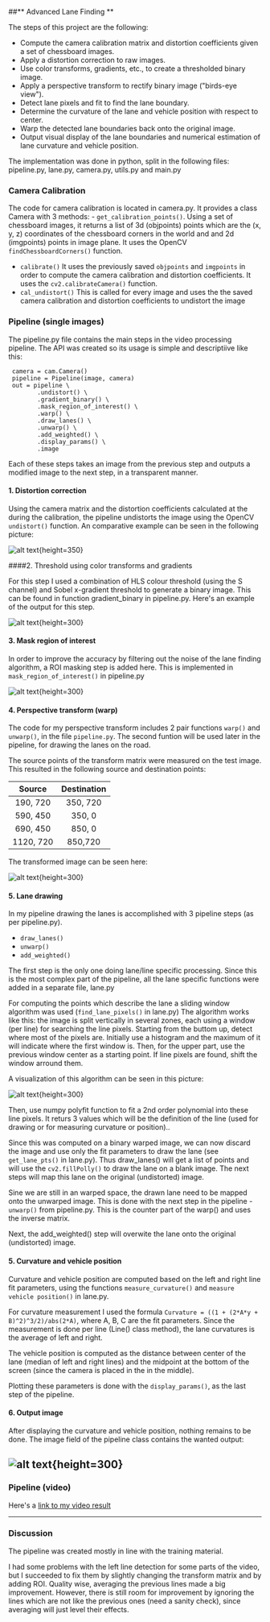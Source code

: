 ##** Advanced Lane Finding **


The steps of this project are the following:

* Compute the camera calibration matrix and distortion coefficients given a set of chessboard images.
* Apply a distortion correction to raw images.
* Use color transforms, gradients, etc., to create a thresholded binary image.
* Apply a perspective transform to rectify binary image ("birds-eye view").
* Detect lane pixels and fit to find the lane boundary.
* Determine the curvature of the lane and vehicle position with respect to center.
* Warp the detected lane boundaries back onto the original image.
* Output visual display of the lane boundaries and numerical estimation of lane curvature and vehicle position.

The implementation was done in python, split in the following files:
 pipeline.py, lane.py, camera.py, utils.py and main.py

[//]: # (Image References)

[image1]: ./output_images/undistorted.png "Undistorted"
[image3]: ./output_images/gradient.jpg "Binary"
[image4]: ./output_images/masked.jpg "ROI"
[image5]: ./output_images/warped.jpg  "Warp Example"
[image6]: ./output_images/lane.jpg "Fit Visual"
[image7]: ./output_images/final.jpg "Output"
[video1]: ./out.mp4 "Video"


### Camera Calibration

  The code for camera calibration is located in  camera.py. It provides a class Camera with 3 methods:
    - `get_calibration_points()`. Using a set of chessboard images, it returns a list of 3d (objpoints) points  which are the  (x, y, z) coordinates of the chessboard corners in the world and and 2d (imgpoints) points in image plane. It uses the OpenCV `findChessboardCorners()` function.
   - `calibrate()` It uses the previously saved `objpoints` and `imgpoints` in order to compute the camera calibration and distortion coefficients. It uses the `cv2.calibrateCamera()` function.
- `cal_undistort()` This is called for every image and uses the the saved camera calibration and distortion coefficients to undistort the image

### Pipeline (single images)

The pipeline.py file contains the main steps in the video processing pipeline. The API was created so its usage is simple and descriptiive like this:

	 camera = cam.Camera()
	 pipeline = Pipeline(image, camera)
	 out = pipeline \
	        .undistort() \
	        .gradient_binary() \
	        .mask_region_of_interest() \
	        .warp() \
	        .draw_lanes() \
	        .unwarp() \
	        .add_weighted() \
	        .display_params() \
	        .image

Each of these steps takes an image from the previous step and outputs a modified image to the next step, in a transparent manner.

#### 1. Distortion correction

Using the camera matrix and the distortion coefficients calculated at the during the calibration, the pipeline undistorts the image using the OpenCV `undistort()` function.
An comparative example can be seen in the following picture:

![alt text][image1]{height=350}

####2.  Threshold using color transforms and gradients

For this step I used a combination of HLS colour threshold (using the S channel) and Sobel x-gradient threshold to generate a binary image. This can be found in function gradient_binary in pipeline.py.
Here's an example of the output for this step.

![alt text][image3]{height=300}

#### 3. Mask region of interest
In order to improve the accuracy by filtering out the noise of the lane finding algorithm, a ROI masking step is added here. This is implemented in `mask_region_of_interest()` in pipeline.py

![alt text][image4]{height=300}

#### 4. Perspective transform (warp)

The code for my perspective transform includes 2 pair functions `warp()` and `unwarp()`,  in the file `pipeline.py`. The second funtion will be used later in the pipeline, for drawing the lanes on the road.

The source points of the transform matrix were measured on the test image.
This resulted in the following source and destination points:

| Source      | Destination   |
|:-------------:|:-------------:|
| 190, 720   | 350, 720  |
| 590, 450   | 350, 0      |
| 690, 450   | 850, 0      |
| 1120, 720 | 850,720   |

The transformed image can be seen here:

![alt text][image5]{height=300}

#### 5. Lane drawing

In my pipeline drawing the lanes is accomplished with 3 pipeline steps (as per pipeline.py).
  - `draw_lanes()`
  - `unwarp()`
  - `add_weighted()`

 The first step is the only one doing lane/line specific processing. Since this is the most complex part of the  pipeline, all the lane specific functions were added in a separate file, lane.py

For computing the points which describe the lane a sliding window algorithm was used (`find_lane_pixels()` in lane.py)
The algorithm works like this: the image is split vertically in several zones, each using a window (per line) for searching the line pixels. Starting from the buttom up, detect where most of the pixels are. Initially use a histogram and the maximum of it will indicate where the first window is. Then, for the upper part, use the previous window center as a starting point. If line pixels are found, shift the window arround them.

A visualization of this algorithm can be seen in this picture:

![alt text][image6]{height=300}

Then, use numpy polyfit function to fit a 2nd order polynomial into these line pixels. It returs 3 values  which will be the definition of the line (used for drawing or for measuring curvature or position)..

Since this was computed on a binary warped image, we can now discard the image and use only the fit parameters to draw the lane (see `get_lane_pts()` in lane.py). Thus draw_lanes() will get a list of points and will use the `cv2.fillPolly()` to draw the lane on a blank image. The next steps will map this lane on the original (undistorted) image.

Sine we are still in an warped space, the drawn lane need to be mapped onto the unwarped image.
This is done with the next step in the pipeline - `unwarp()` from pipeline.py. This is the counter part of the warp() and uses the inverse matrix.

Next, the add_weighted() step will overwite the lane onto the original (undistorted) image.


#### 5. Curvature and vehicle position

Curvature and vehicle position are computed based on the left and right line fit parameters, using the functions `measure_curvature()` and `measure vehicle position()` in lane.py.

For curvature measurement I used the formula
 `Curvature = ((1 + (2*A*y + B)^2)^3/2)/abs(2*A)`, where A, B, C are the fit parameters.
Since the measurement is done per line (Line() class method), the lane curvatures is the average of left and right.

The vehicle position is computed as the distance between center of the lane (median of left and right lines) and the midpoint at the bottom of the screen (since the camera is placed in the in the middle).

Plotting these parameters is done with the `display_params()`, as the last step of the pipeline.

#### 6. Output image

After displaying the curvature and vehicle position, nothing remains to be done. The image field of the pipeline class contains the wanted output:

![alt text][image7]{height=300}
---

### Pipeline (video)

Here's a [link to my video result](./out.mp4)

---

### Discussion

The pipeline was created mostly in line with the training material.

I had some problems with the left line detection for some parts of the video, but I succeeded to fix them by slightly changing the transform matrix and by adding ROI.
Quality wise, averaging the previous lines made a big improvement. However, there is still room for improvement by ignoring the lines which are not like the previous ones (need a sanity check), since averaging will just level their effects.

